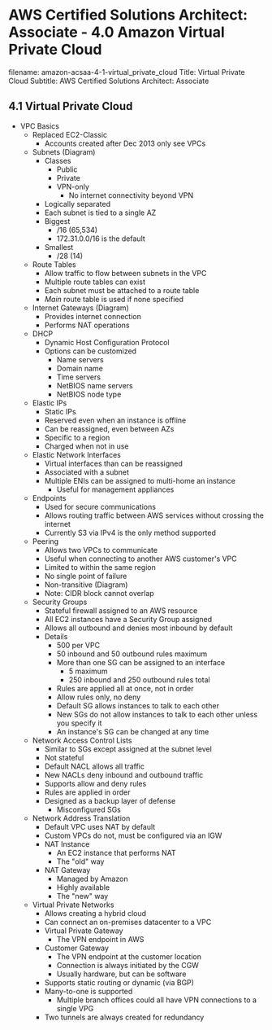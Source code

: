 AWS Certified Solutions Architect: Associate - 4.0 Amazon Virtual Private Cloud
============================================================

filename: amazon-acsaa-4-1-virtual_private_cloud
Title: Virtual Private Cloud
Subtitle: AWS Certified Solutions Architect: Associate

4.1 Virtual Private Cloud
------------------------------------------------------------

* VPC Basics
	+ Replaced EC2-Classic
		- Accounts created after Dec 2013 only see VPCs
	+ Subnets (Diagram)
		- Classes
			+ Public
			+ Private
			+ VPN-only
				- No internet connectivity beyond VPN
		- Logically separated
		- Each subnet is tied to a single AZ
		- Biggest
			+ /16 (65,534)
			+ 172.31.0.0/16 is the default
		- Smallest
			+ /28 (14)
	+ Route Tables
		- Allow traffic to flow between subnets in the VPC
		- Multiple route tables can exist
		- Each subnet must be attached to a route table
		- *Main* route table is used if none specified
	+ Internet Gateways (Diagram)
		- Provides internet connection
		- Performs NAT operations
	+ DHCP
		- Dynamic Host Configuration Protocol
		- Options can be customized
			+ Name servers
			+ Domain name
			+ Time servers
			+ NetBIOS name servers
			+ NetBIOS node type
	+ Elastic IPs
		- Static IPs
		- Reserved even when an instance is offline
		- Can be reassigned, even between AZs
		- Specific to a region
		- Charged when not in use
	+ Elastic Network Interfaces
		- Virtual interfaces than can be reassigned
		- Associated with a subnet
		- Multiple ENIs can be assigned to multi-home an instance
			+ Useful for management appliances
	+ Endpoints
		- Used for secure communications
		- Allows routing traffic between AWS services without
		  crossing the internet
		- Currently S3 via IPv4 is the only method supported
	+ Peering
		- Allows two VPCs to communicate
		- Useful when connecting to another AWS customer's VPC
		- Limited to within the same region
		- No single point of failure
		- Non-transitive (Diagram)
		- Note: CIDR block cannot overlap
	+ Security Groups
		- Stateful firewall assigned to an AWS resource
		- All EC2 instances have a Security Group assigned
		- Allows all outbound and denies most inbound by default
		- Details
			+ 500 per VPC
			+ 50 inbound and 50 outbound rules maximum
			+ More than one SG can be assigned to an interface
				- 5 maximum
				- 250 inbound and 250 outbound rules total
			+ Rules are applied all at once, not in order
			+ Allow rules only, no deny
			+ Default SG allows instances to talk to each other
			+ New SGs do not allow instances to talk to each other unless you specify it
			+ An instance's SG can be changed at any time
	+ Network Access Control Lists
		- Similar to SGs except assigned at the subnet level
		- Not stateful
		- Default NACL allows all traffic
		- New NACLs deny inbound and outbound traffic
		- Supports allow and deny rules
		- Rules are applied in order
		- Designed as a backup layer of defense
			+ Misconfigured SGs
	+ Network Address Translation
		- Default VPC uses NAT by default
		- Custom VPCs do not, must be configured via an IGW
		- NAT Instance
			+ An EC2 instance that performs NAT
			+ The "old" way
		- NAT Gateway
			+ Managed by Amazon
			+ Highly available
			+ The "new" way
	+ Virtual Private Networks
		- Allows creating a hybrid cloud
		- Can connect an on-premises datacenter to a VPC
		- Virtual Private Gateway
			+ The VPN endpoint in AWS
		- Customer Gateway
			+ The VPN endpoint at the customer location
			+ Connection is always initiated by the CGW
			+ Usually hardware, but can be software
		- Supports static routing or dynamic (via BGP)
		- Many-to-one is supported
			+ Multiple branch offices could all have VPN connections to a single VPG
		- Two tunnels are always created for redundancy
